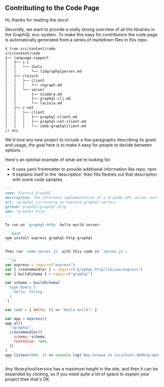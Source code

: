 ## Contributing to the Code Page

Hi, thanks for reading the docs!

Secondly, we want to provide a really strong overview of all the libraries in the GraphQL eco-system. To make this
easy for contributors the code page is automatically generated from a series of markdown files in this repo.

```sh
$ tree src/content/code
src/content/code
├── language-support
│   ├── c-c
│   │   └── tools
│   │       └── libgraphqlparser.md
│   ├── clojure
│   │   ├── client
│   │   │   └── regraph.md
│   │   └── server
│   │       ├── alumbra.md
│   │       ├── graphql-clj.md
│   │       └── lacinia.md
│   ├── c-net
│   │   ├── client
│   │   │   ├── graphql-client.md
│   │   │   ├── graphql-net-client.md
│   │   │   └── sahb-graphqlclient.md
// etc
```

We'd love any new project to include a few paragraphs describing its goals and usage, the goal here is to make it easy for people to decide between options.

Here's an optimal example of what we're looking for:

- It uses yaml frontmatter to provide additional information like repo, npm
- It explains itself in the 'description' then fills fleshes out that description with some code samples

````md
---
name: Express GraphQL
description: The reference implementation of a GraphQL API server over an Express webserver. You can use this to run GraphQL in conjunction with a regular Express webserver, or as a standalone GraphQL server.
url: /graphql-js/running-an-express-graphql-server/
github: graphql/graphql-http
npm: "graphql-http"
---

To run an `graphql-http` hello world server:

```bash
npm install express graphql-http graphql
```

Then run `node server.js` with this code in `server.js`:

```js
var express = require("express")
var { createHandler } = require("graphql-http/lib/use/express")
var { buildSchema } = require("graphql")

var schema = buildSchema(`
  type Query {
    hello: String
  }
`)

var root = { hello: () => "Hello world!" }

var app = express()
app.all(
  "/graphql",
  createHandler({
    schema: schema,
    rootValue: root,
  })
)
app.listen(4000, () => console.log("Now browse to localhost:4000/graphql"))
```
````

Any library/tool/service has a maximum height in the site, and then it can be expanded by clicking, so if you need quite a lot of space to explain your project then that's OK.

